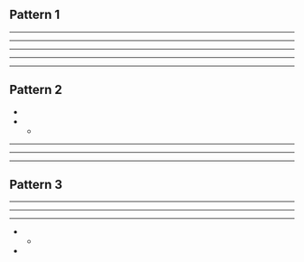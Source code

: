 ## Pattern 1

* * * * * 
* * * * *
* * * * *
* * * * *
* * * * *

## Pattern 2

* 
* *   
* * * 
* * * *
* * * * *

## Pattern 3

* * * * * 
* * * *
* * *
* *
*